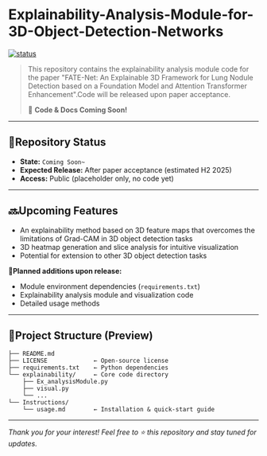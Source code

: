 # Explainability-Analysis-Module-for-3D-Object-Detection-Networks

[![status](https://img.shields.io/badge/status-in%20development-yellow)](https://github.com/YourRepo)

> This repository contains the explainability analysis module code for the paper "FATE-Net: An Explainable 3D Framework for Lung Nodule Detection based on a Foundation Model and Attention Transformer Enhancement".Code will be released upon paper acceptance.
> 
> 🔧 **Code & Docs Coming Soon!**

---

## 📌Repository Status

* **State:** `Coming Soon~`
* **Expected Release:** After paper acceptance (estimated H2 2025)
* **Access:** Public (placeholder only, no code yet)

---

## 🔜Upcoming Features

* An explainability method based on 3D feature maps that overcomes the limitations of Grad-CAM in 3D object detection tasks
* 3D heatmap generation and slice analysis for intuitive visualization
* Potential for extension to other 3D object detection tasks

**📖Planned additions upon release:**

* Module environment dependencies (`requirements.txt`)
* Explainability analysis module and visualization code
* Detailed usage methods 

---

## 📂Project Structure (Preview)

```
├── README.md           
├── LICENSE             ← Open-source license
├── requirements.txt    ← Python dependencies
└── explainability/     ← Core code directory
    ├── Ex_analysisModule.py
    ├── visual.py
    └── ...
└── Instructions/       
    └── usage.md        ← Installation & quick‑start guide
```

---

*Thank you for your interest! Feel free to ⭐️ this repository and stay tuned for updates.*

